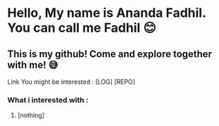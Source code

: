 # Hello, My name is Ananda Fadhil. You can call me Fadhil 😊
## This is my github! Come and explore together with me! 😅

Link You might be interested :
[LOG] 
[REPO]

### What i interested with :
1. [nothing]